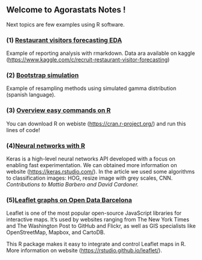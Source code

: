 ## Welcome to Agorastats Notes !

Next topics are few examples using R software.

### (1) [Restaurant visitors forecasting EDA](https://agorastats.github.io/Notes/notebook.html)

Example of reporting analysis with rmarkdown. 
Data ara available on kaggle (https://www.kaggle.com/c/recruit-restaurant-visitor-forecasting)

### (2) [Bootstrap simulation](https://agorastats.github.io/Notes/bootstrap.html)

Example of resampling methods using simulated gamma distribution (spanish language).

### (3) [Overview easy commands on R](https://agorastats.github.io/Notes/INTRO.html)

You can download R on webiste (https://cran.r-project.org/) and run this lines of code!

### (4)[Neural networks with R](https://agorastats.github.io/Notes/report_nets.html)

Keras is a high-level neural networks API developed with a focus on enabling fast experimentation. We can obtained more information on website (https://keras.rstudio.com/). In the article we used some algorithms to classification images: HOG, resize image with grey scales, CNN.  *Contributions to Mattia Barbero and David Cardoner.*

### (5)[Leaflet graphs on Open Data Barcelona](https://agorastats.github.io/Notes/example_leaflet.html)

Leaflet is one of the most popular open-source JavaScript libraries for interactive maps. It’s used by websites ranging from The New York Times and The Washington Post to GitHub and Flickr, as well as GIS specialists like OpenStreetMap, Mapbox, and CartoDB.

This R package makes it easy to integrate and control Leaflet maps in R. More information on website (https://rstudio.github.io/leaflet/).
